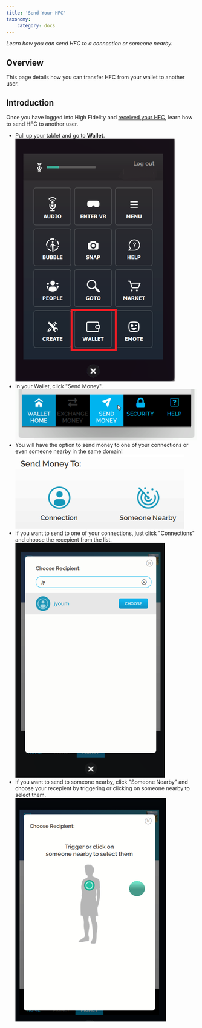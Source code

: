 ```yaml
---
title: 'Send Your HFC'
taxonomy:
	category: docs
---
```


*Learn how you can send HFC to a connection or someone nearby.*

## Overview

This page details how you can transfer HFC from your wallet to another user. 

## Introduction

Once you have logged into High Fidelity and [received your HFC](https://docs.highfidelity.com/high-fidelity-commerce/basics/hfc/get-hfc), learn how to send HFC to another user. 

* Pull up your tablet and go to **Wallet**. ![](wallet.PNG)
* In your Wallet, click "Send Money". ![](send-money.PNG)
* You will have the option to send money to one of your connections or even someone nearby in the same domain! ![](send.PNG)
* If you want to send to one of your connections, just click "Connections" and choose the recepient from the list. ![](connections.PNG)
* If you want to send to someone nearby, click "Someone Nearby" and choose your recepient by triggering or clicking on someone nearby to select them. ![](nearby.PNG)
